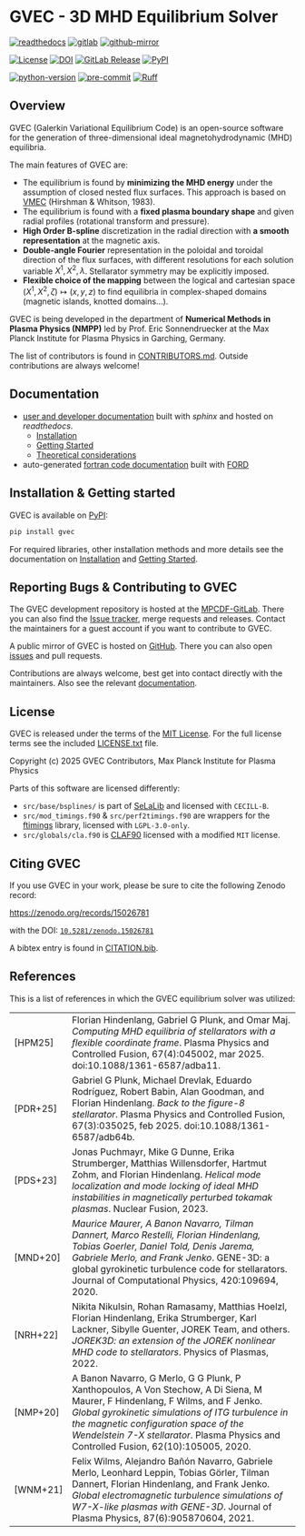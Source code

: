 # GVEC - 3D MHD Equilibrium Solver

[![readthedocs](https://img.shields.io/badge/Read%20the%20Docs-8CA1AF?logo=readthedocs&labelColor=gray)](https://gvec.readthedocs.io)
[![gitlab](https://img.shields.io/badge/GitLab-FC6D26?logo=gitlab&labelColor=gray)](https://gitlab.mpcdf.mpg.de/gvec-group/gvec)
[![github-mirror](https://img.shields.io/badge/GitHub%20mirror-gray?logo=github&labelColor=gray)](https://github.com/gvec-group/gvec)

[![License](https://img.shields.io/badge/license-MIT-green?logo=open-source-initiative)](./LICENSE.txt)
[![DOI](https://zenodo.org/badge/DOI/10.5281/zenodo.15026780.svg)](https://doi.org/10.5281/zenodo.15026780)
[![GitLab Release](https://img.shields.io/gitlab/v/release/gvec-group%2Fgvec?gitlab_url=https%3A%2F%2Fgitlab.mpcdf.mpg.de&logo=gitlab)](https://gitlab.mpcdf.mpg.de/gvec-group/gvec/-/releases)
[![PyPI](https://img.shields.io/pypi/v/gvec?logo=PyPI&label=PyPI)](https://pypi.org/project/gvec/)

[![python-version](https://img.shields.io/pypi/pyversions/gvec?logo=python)](https://pypi.org/project/gvec)
[![pre-commit](https://img.shields.io/badge/pre--commit-gray?logo=pre-commit)](https://github.com/pre-commit/pre-commit)
[![Ruff](https://img.shields.io/endpoint?url=https://raw.githubusercontent.com/astral-sh/ruff/main/assets/badge/v2.json)](https://github.com/astral-sh/ruff)

## Overview

GVEC (Galerkin Variational Equilibrium Code) is an open-source software for
the generation of three-dimensional ideal magnetohydrodynamic (MHD) equilibria.

The main features of GVEC are:

* The equilibrium is found by **minimizing the MHD energy** under the assumption of closed nested flux surfaces. This approach is based on [VMEC](https://princetonuniversity.github.io/STELLOPT/VMEC) (Hirshman & Whitson, 1983).
* The equilibrium is found with a **fixed plasma boundary shape** and given radial profiles (rotational transform and pressure).
* **High Order B-spline** discretization in the radial direction with **a smooth representation** at the magnetic axis.
* **Double-angle Fourier** representation in the poloidal and toroidal direction of the flux surfaces, with different resolutions for each solution variable $X^1,X^2,\lambda$. Stellarator symmetry may be explicitly imposed.
* **Flexible choice of the mapping** between the logical and cartesian space $\left(X^1,X^2,\zeta\right) \mapsto \left(x,y,z\right)$
  to find equilibria in complex-shaped domains (magnetic islands, knotted domains...).

GVEC is being developed in the department of **Numerical Methods in Plasma Physics (NMPP)**
led by Prof. Eric Sonnendruecker at the Max Planck Institute for Plasma Physics
in Garching, Germany.

The list of contributors is found in [CONTRIBUTORS.md](CONTRIBUTORS.md).
Outside contributions are always welcome!

## Documentation

 * [user and developer documentation](https://gvec.readthedocs.io/latest) built with *sphinx* and hosted on *readthedocs*.
   * [Installation](https://gvec.readthedocs.io/latest/user/install.html)
   * [Getting Started](https://gvec.readthedocs.io/latest/user/getting-started.html)
   * [Theoretical considerations](https://gvec.readthedocs.io/latest/user/theory.html)
 * auto-generated [fortran code documentation](https://gvec.readthedocs.io/latest/ford/index.html) built with [FORD](https://forddocs.readthedocs.io/en/latest/)

## Installation & Getting started

GVEC is available on [PyPI](https://pypi.org/project/gvec/):
```bash
pip install gvec
```

For required libraries, other installation methods and more details see the documentation on [Installation](https://gvec.readthedocs.io/latest/user/install.html) and [Getting Started](https://gvec.readthedocs.io/latest/user/getting-started.html).

## Reporting Bugs & Contributing to GVEC

The GVEC development repository is hosted at the [MPCDF-GitLab](https://gitlab.mpcdf.mpg.de/gvec-group/gvec).
There you can also find the [Issue tracker](https://gitlab.mpcdf.mpg.de/gvec-group/gvec/-/issues), merge requests and releases.
Contact the maintainers for a guest account if you want to contribute to GVEC.

A public mirror of GVEC is hosted on [GitHub](https://github.com/gvec-group/gvec).
There you can also open [issues](https://github.com/gvec-group/gvec/issues) and pull requests.

Contributions are always welcome, best get into contact directly with the maintainers.
Also see the relevant [documentation](https://gvec.readthedocs.io/latest/dev/index.html).

## License

GVEC is released under the terms of the [MIT License](https://spdx.org/licenses/MIT.html).
For the full license terms see the included [LICENSE.txt](LICENSE.txt) file.

Copyright (c) 2025 GVEC Contributors, Max Planck Institute for Plasma Physics

Parts of this software are licensed differently:
* `src/base/bsplines/` is part of [SeLaLib](https://github.com/selalib/selalib/) and licensed with `CECILL-B`.
* `src/mod_timings.f90` & `src/perf2timings.f90` are wrappers for the [ftimings](https://gitlab.mpcdf.mpg.de/loh/ftimings) library, licensed with `LGPL-3.0-only`.
* `src/globals/cla.f90` is [CLAF90](https://ingria.ceoas.oregonstate.edu/fossil/CLAF90) licensed with a modified `MIT` license.

## Citing GVEC

If you use GVEC in your work, please be sure to cite the following Zenodo record:

https://zenodo.org/records/15026781

with the DOI: [`10.5281/zenodo.15026781`](https://doi.org/10.5281/zenodo.15026781)

A bibtex entry is found in [CITATION.bib](CITATION.bib).


## References

This is a list of references in which the GVEC equilibrium solver was utilized:

|   |        |
|----- |------- |
| [HPM25] | Florian Hindenlang, Gabriel G Plunk, and Omar Maj. *Computing MHD equilibria of stellarators with a flexible coordinate frame*. Plasma Physics and Controlled Fusion, 67(4):045002, mar 2025. doi:10.1088/1361-6587/adba11.|
| [PDR+25] | Gabriel G Plunk, Michael Drevlak, Eduardo Rodríguez, Robert Babin, Alan Goodman, and Florian Hindenlang. *Back to the figure-8 stellarator*. Plasma Physics and Controlled Fusion, 67(3):035025, feb 2025. doi:10.1088/1361-6587/adb64b.|
| [PDS+23] | Jonas Puchmayr, Mike G Dunne, Erika Strumberger, Matthias Willensdorfer, Hartmut Zohm, and Florian Hindenlang. *Helical mode localization and mode locking of ideal MHD instabilities in magnetically perturbed tokamak plasmas*. Nuclear Fusion, 2023. |
| [MND+20] | *Maurice Maurer, A Banon Navarro, Tilman Dannert, Marco Restelli, Florian Hindenlang, Tobias Goerler, Daniel Told, Denis Jarema, Gabriele Merlo, and Frank Jenko*. GENE-3D: a global gyrokinetic turbulence code for stellarators. Journal of Computational Physics, 420:109694, 2020.|
| [NRH+22] | Nikita Nikulsin, Rohan Ramasamy, Matthias Hoelzl, Florian Hindenlang, Erika Strumberger, Karl Lackner, Sibylle Guenter, JOREK Team, and others. *JOREK3D: an extension of the JOREK nonlinear MHD code to stellarators*. Physics of Plasmas, 2022.|
| [NMP+20] | A Banon Navarro, G Merlo, G G Plunk, P Xanthopoulos, A Von Stechow, A Di Siena, M Maurer, F Hindenlang, F Wilms, and F Jenko. *Global gyrokinetic simulations of ITG turbulence in the magnetic configuration space of the Wendelstein 7-X stellarator*. Plasma Physics and Controlled Fusion, 62(10):105005, 2020.|
| [WNM+21] | Felix Wilms, Alejandro Bañón Navarro, Gabriele Merlo, Leonhard Leppin, Tobias Görler, Tilman Dannert, Florian Hindenlang, and Frank Jenko. *Global electromagnetic turbulence simulations of W7-X-like plasmas with GENE-3D*. Journal of Plasma Physics, 87(6):905870604, 2021. |
